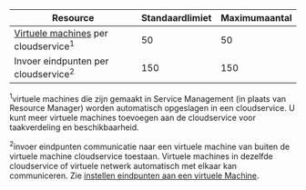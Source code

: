 | Resource | Standaardlimiet | Maximumaantal |
| --- | --- | --- |
| [Virtuele machines](../articles/virtual-machines/virtual-machines-linux-about.md?toc=%2fazure%2fvirtual-machines%2flinux%2ftoc.json) per cloudservice<sup>1</sup> |50 |50 |
| Invoer eindpunten per cloudservice<sup>2</sup> |150 |150 |

<sup>1</sup>virtuele machines die zijn gemaakt in Service Management (in plaats van Resource Manager) worden automatisch opgeslagen in een cloudservice. U kunt meer virtuele machines toevoegen aan de cloudservice voor taakverdeling en beschikbaarheid. 

<sup>2</sup>invoer eindpunten communicatie naar een virtuele machine van buiten de virtuele machine cloudservice toestaan. Virtuele machines in dezelfde cloudservice of virtuele netwerk automatisch met elkaar kan communiceren. Zie [instellen eindpunten aan een virtuele Machine](../articles/virtual-machines/windows/classic/setup-endpoints.md?toc=%2fazure%2fvirtual-machines%2fwindows%2fclassic%2ftoc.json). 

